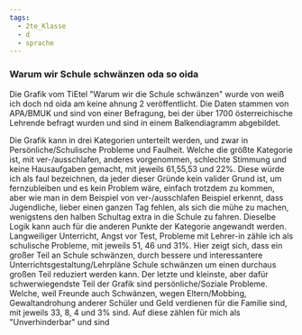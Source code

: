 ```yaml
---
tags:
  - 2te_Klasse
  - d
  - sprache
---
```

### Warum wir Schule schwänzen oda so oida

Die Grafik vom TiEtel "Warum wir die Schule schwänzen" wurde von weiß ich doch nd oida am keine ahnung 2 veröffentlicht. Die Daten stammen von APA/BMUK und sind von einer Befragung, bei der über 1700 österreichische Lehrende befragt wurden und sind in einem Balkendiagramm abgebildet.

Die Grafik kann in drei Kategorien unterteilt werden, und zwar in Persönliche/Schulische Probleme und Faulheit. Welche die größte Kategorie ist, mit ver-/ausschlafen, anderes vorgenommen, schlechte Stimmung und keine Hausaufgaben gemacht, mit jeweils 61,55,53 und 22%. Diese würde ich als faul bezeichnen, da jeder dieser Gründe kein valider Grund ist, um fernzubleiben und es kein Problem wäre, einfach trotzdem zu kommen, aber wie man in dem Beispiel von ver-/ausschlafen Beispiel erkennt, dass Jugendliche, lieber einen ganzen Tag fehlen, als sich die mühe zu machen, wenigstens den halben Schultag extra in die Schule zu fahren. Dieselbe Logik kann auch für die anderen Punkte der Kategorie angewandt werden.
Langweiliger Unterricht, Angst vor Test, Probleme mit Lehrer-in zähle ich als schulische Probleme, mit jeweils 51, 46 und 31%. Hier zeigt sich, dass ein großer Teil an Schule schwänzen, durch bessere und interessantere Unterrichtsgestaltung/Lehrpläne Schule schwänzen um einen durchaus großen Teil reduziert werden kann.
Der letzte und kleinste, aber dafür schwerwiegendste Teil der Grafik sind persönliche/Soziale Probleme. Welche, weil Freunde auch Schwänzen, wegen Eltern/Mobbing, Gewaltandrohung anderer Schüler und Geld verdienen für die Familie sind, mit jeweils 33, 8, 4 und 3% sind. Auf diese zählen für mich als "Unverhinderbar" und sind